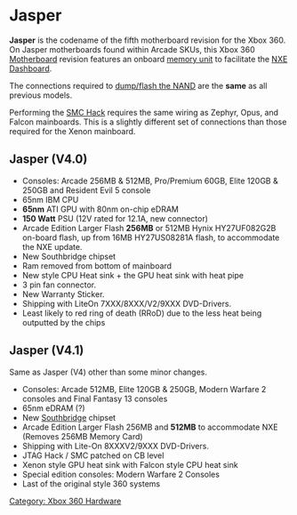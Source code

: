 # Jasper

**Jasper** is the codename of the fifth motherboard revision for the
Xbox 360. On Jasper motherboards found within Arcade SKUs, this Xbox 360
[Motherboard](../Motherboard) revision features an onboard
[memory unit](../Memory_Unit) to facilitate the
[NXE](../NXE) [Dashboard](../Dashboard).

The connections required to [dump/flash the NAND](../NAND_Reading)
are the **same** as all previous models.

Performing the [SMC Hack](../SMC_Hack) requires the same wiring
as Zephyr, Opus, and Falcon mainboards. This is a slightly different set
of connections than those required for the Xenon mainboard.

## Jasper (V4.0)

  - Consoles: Arcade 256MB & 512MB, Pro/Premium 60GB, Elite 120GB &
    250GB and Resident Evil 5 console
  - 65nm IBM CPU
  - **65nm** ATI GPU with 80nm on-chip eDRAM
  - **150 Watt** PSU (12V rated for 12.1A, new connector)
  - Arcade Edition Larger Flash **256MB** or 512MB Hynix HY27UF082G2B
    on-board flash, up from 16MB HY27US08281A flash, to accommodate the
    NXE update.
  - New Southbridge chipset
  - Ram removed from bottom of mainboard
  - New style CPU Heat sink + the GPU heat sink with heat pipe
  - 3 pin fan connector.
  - New Warranty Sticker.
  - Shipping with LiteOn 7XXX/8XXX/V2/9XXX DVD-Drivers.
  - Least likely to red ring of death (RRoD) due to the less heat being
    outputted by the chips

## Jasper (V4.1)

Same as Jasper (V4) other than some minor changes.

  - Consoles: Arcade 512MB, Elite 120GB & 250GB, Modern Warfare 2
    consoles and Final Fantasy 13 consoles
  - 65nm eDRAM (?)
  - New [Southbridge](../Southbridge) chipset
  - Arcade Edition Larger Flash 256MB and **512MB** to accommodate NXE
    (Removes 256MB Memory Card)
  - Shipping with Lite-On 8XXXV2/9XXX DVD-Drivers.
  - JTAG Hack / SMC patched on CB level
  - Xenon style GPU heat sink with Falcon style CPU heat sink
  - Special edition consoles: Modern Warfare 2 Consoles
  - Last of the original style 360 systems

[Category: Xbox 360 Hardware](../Category_Xbox360_Hardware)
